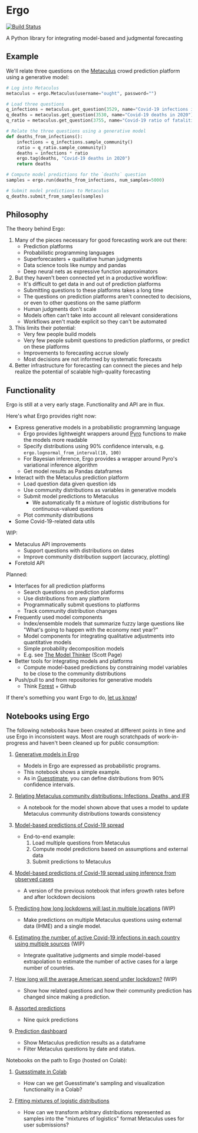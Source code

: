 # Ergo

[![Build Status](https://travis-ci.org/oughtinc/ergo.svg?branch=master)](https://travis-ci.org/oughtinc/ergo)

A Python library for integrating model-based and judgmental forecasting

## Example

We'll relate three questions on the [Metaculus](https://www.metaculus.com) crowd prediction platform using a generative model:

```py
# Log into Metaculus
metaculus = ergo.Metaculus(username="ought", password="")

# Load three questions
q_infections = metaculus.get_question(3529, name="Covid-19 infections in 2020")
q_deaths = metaculus.get_question(3530, name="Covid-19 deaths in 2020")
q_ratio = metaculus.get_question(3755, name="Covid-19 ratio of fatalities to infections")

# Relate the three questions using a generative model
def deaths_from_infections():
    infections = q_infections.sample_community()
    ratio = q_ratio.sample_community()
    deaths = infections * ratio
    ergo.tag(deaths, "Covid-19 deaths in 2020")
    return deaths

# Compute model predictions for the `deaths` question
samples = ergo.run(deaths_from_infections, num_samples=5000)

# Submit model predictions to Metaculus
q_deaths.submit_from_samples(samples)
```

## Philosophy

The theory behind Ergo:

1. Many of the pieces necessary for good forecasting work are out there:
    - Prediction platforms
    - Probabilistic programming languages
    - Superforecasters + qualitative human judgments
    - Data science tools like numpy and pandas
    - Deep neural nets as expressive function approximators
2. But they haven't been connected yet in a productive workflow:
    - It's difficult to get data in and out of prediction platforms
    - Submitting questions to these platforms takes a long time
    - The questions on prediction platforms aren't connected to decisions, or even to other questions on the same platform
    - Human judgments don't scale
    - Models often can't take into account all relevant considerations
    - Workflows aren't made explicit so they can't be automated
3. This limits their potential:
    - Very few people build models
    - Very few people submit questions to prediction platforms, or predict on these platforms
    - Improvements to forecasting accrue slowly
    - Most decisions are not informed by systematic forecasts
4. Better infrastructure for forecasting can connect the pieces and help realize the potential of scalable high-quality forecasting


## Functionality

Ergo is still at a very early stage. Functionality and API are in flux.

Here's what Ergo provides right now:

- Express generative models in a probabilistic programming language
  - Ergo provides lightweight wrappers around [Pyro](https://pyro.ai) functions to make the models more readable
  - Specify distributions using 90% confidence intervals, e.g. `ergo.lognormal_from_interval(10, 100)`
  - For Bayesian inference, Ergo provides a wrapper around Pyro's variational inference algorithm
  - Get model results as Pandas dataframes
- Interact with the Metaculus prediction platform
  - Load question data given question ids
  - Use community distributions as variables in generative models
  - Submit model predictions to Metaculus
    - We automatically fit a mixture of logistic distributions for continuous-valued questions
  - Plot community distributions
- Some Covid-19-related data utils

WIP:

- Metaculus API improvements
  - Support questions with distributions on dates
  - Improve community distribution support (accuracy, plotting)
- Foretold API

Planned:

- Interfaces for all prediction platforms
  - Search questions on prediction platforms
  - Use distributions from any platform
  - Programmatically submit questions to platforms
  - Track community distribution changes
- Frequently used model components
  - Index/ensemble models that summarize fuzzy large questions like "What's going to happen with the economy next year?"
  - Model components for integrating qualitative adjustments into quantitative models
  - Simple probability decomposition models
  - E.g. see [The Model Thinker](https://www.amazon.com/Model-Thinker-What-Need-Know/dp/0465094627) (Scott Page)
- Better tools for integrating models and platforms
  - Compute model-based predictions by constraining model variables to be close to the community distributions
- Push/pull to and from repositories for generative models
  - Think [Forest](http://forestdb.org) + Github

If there's something you want Ergo to do, [let us know](https://github.com/oughtinc/ergo/issues)!

## Notebooks using Ergo

The following notebooks have been created at different points in time and use Ergo in inconsistent ways. Most are rough scratchpads of work-in-progress and haven't been cleaned up for public consumption:

1. [Generative models in Ergo](notebooks/generative-models.ipynb)
    - Models in Ergo are expressed as probabilistic programs. 
    - This notebook shows a simple example. 
    - As in [Guesstimate](https://www.getguesstimate.com), you can define distributions from 90% confidence intervals.

2. [Relating Metaculus community distributions: Infections, Deaths, and IFR](notebooks/community-distributions.ipynb)
    - A notebook for the model shown above that uses a model to update Metaculus community distributions towards consistency

3. [Model-based predictions of Covid-19 spread](notebooks/covid-19-metaculus.ipynb)
   - End-to-end example: 
     1. Load multiple questions from Metaculus
     2. Compute model predictions based on assumptions and external data
     3. Submit predictions to Metaculus

4. [Model-based predictions of Covid-19 spread using inference from observed cases](notebooks/covid-19-inference.ipynb)
   - A version of the previous notebook that infers growth rates before and after lockdown decisions

5. [Predicting how long lockdowns will last in multiple locations](notebooks/covid-19-lockdowns.ipynb) (WIP)
   - Make predictions on multiple Metaculus questions using external data (IHME) and a single model.

6. [Estimating the number of active Covid-19 infections in each country using multiple sources](notebooks/covid-19-active.ipynb) (WIP)
   - Integrate qualitative judgments and simple model-based extrapolation to estimate the number of active cases for a large number of countries.
   
7. [How long will the average American spend under lockdown?](notebooks/covid-19-average-lockdown.ipynb) (WIP)
   - Show how related questions and how their community prediction has changed since making a prediction.
   
8. [Assorted predictions](notebooks/assorted-predictions.ipynb)
   - Nine quick predictions

9. [Prediction dashboard](notebooks/prediction-dashboard.ipynb)
   - Show Metaculus prediction results as a dataframe
   - Filter Metaculus questions by date and status.

   

Notebooks on the path to Ergo (hosted on Colab):

1. [Guesstimate in Colab](https://colab.research.google.com/drive/1V9eR6T1RAbtfpZYFaueL8miBJ6wgLXIm)
   - How can we get Guesstimate's sampling and visualization functionality in a Colab?
   
2. [Fitting mixtures of logistic distributions](https://colab.research.google.com/drive/1xwO-0A36wnut9GPlEaRj6zzZBBLf1T2C)
   - How can we transform arbitrary distributions represented as samples into the "mixtures of logistics" format Metaculus uses for user submissions?
